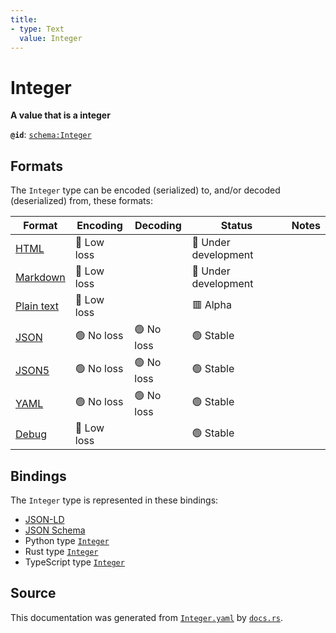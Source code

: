 ```yaml
---
title:
- type: Text
  value: Integer
---
```


# Integer

**A value that is a integer**

**`@id`**: [`schema:Integer`](https://schema.org/Integer)

## Formats

The `Integer` type can be encoded (serialized) to, and/or decoded (deserialized) from, these formats:

| Format                                                           | Encoding      | Decoding     | Status                 | Notes |
| ---------------------------------------------------------------- | ------------- | ------------ | ---------------------- | ----- |
| [HTML](https://stencila.dev/docs/reference/formats/{name})       | 🔷 Low loss    |              | 🚧 Under development    |       |
| [Markdown](https://stencila.dev/docs/reference/formats/{name})   | 🔷 Low loss    |              | 🚧 Under development    |       |
| [Plain text](https://stencila.dev/docs/reference/formats/{name}) | 🔷 Low loss    |              | 🟥 Alpha                |       |
| [JSON](https://stencila.dev/docs/reference/formats/{name})       | 🟢 No loss     | 🟢 No loss    | 🟢 Stable               |       |
| [JSON5](https://stencila.dev/docs/reference/formats/{name})      | 🟢 No loss     | 🟢 No loss    | 🟢 Stable               |       |
| [YAML](https://stencila.dev/docs/reference/formats/{name})       | 🟢 No loss     | 🟢 No loss    | 🟢 Stable               |       |
| [Debug](https://stencila.dev/docs/reference/formats/{name})      | 🔷 Low loss    |              | 🟢 Stable               |       |

## Bindings

The `Integer` type is represented in these bindings:

- [JSON-LD](https://stencila.dev/Integer.jsonld)
- [JSON Schema](https://stencila.dev/Integer.schema.json)
- Python type [`Integer`](https://github.com/stencila/stencila/blob/main/python/stencila/types/integer.py)
- Rust type [`Integer`](https://github.com/stencila/stencila/blob/main/rust/schema/src/types/integer.rs)
- TypeScript type [`Integer`](https://github.com/stencila/stencila/blob/main/typescript/src/types/Integer.ts)

## Source

This documentation was generated from [`Integer.yaml`](https://github.com/stencila/stencila/blob/main/schema/Integer.yaml) by [`docs.rs`](https://github.com/stencila/stencila/blob/main/rust/schema-gen/src/docs.rs).